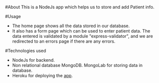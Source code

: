 #About
This is a NodeJs app which helps us to store and add Patient info.

#Usage
- The home page shows all the data stored in our database.
- It also has a form page which can be used to enter patient data. The data entered is validated by a module "express-validator",
and we are redirected to an errors page if there are any errors.

#Technologies used
- NodeJs for backend.
- Non relational database MongoDB. MongoLab for storing data in database.
- Heroku for deploying the [app](https://challenge-dataphi.herokuapp.com/patients).
